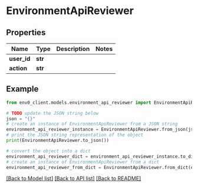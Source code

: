 # EnvironmentApiReviewer


## Properties

Name | Type | Description | Notes
------------ | ------------- | ------------- | -------------
**user_id** | **str** |  | 
**action** | **str** |  | 

## Example

```python
from env0_client.models.environment_api_reviewer import EnvironmentApiReviewer

# TODO update the JSON string below
json = "{}"
# create an instance of EnvironmentApiReviewer from a JSON string
environment_api_reviewer_instance = EnvironmentApiReviewer.from_json(json)
# print the JSON string representation of the object
print(EnvironmentApiReviewer.to_json())

# convert the object into a dict
environment_api_reviewer_dict = environment_api_reviewer_instance.to_dict()
# create an instance of EnvironmentApiReviewer from a dict
environment_api_reviewer_from_dict = EnvironmentApiReviewer.from_dict(environment_api_reviewer_dict)
```
[[Back to Model list]](../README.md#documentation-for-models) [[Back to API list]](../README.md#documentation-for-api-endpoints) [[Back to README]](../README.md)


